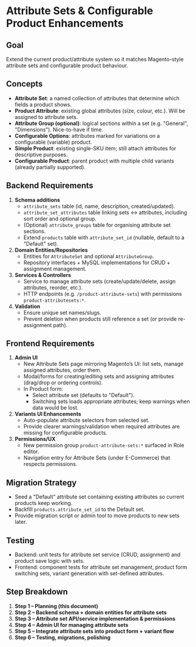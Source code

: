 # Attribute Sets & Configurable Product Enhancements

## Goal
Extend the current product/attribute system so it matches Magento-style attribute sets and configurable product behaviour.

## Concepts
- **Attribute Set**: a named collection of attributes that determine which fields a product shows.
- **Product Attribute**: existing global attributes (size, colour, etc.). Will be assigned to attribute sets.
- **Attribute Group (optional)**: logical sections within a set (e.g. "General", "Dimensions"). Nice-to-have if time.
- **Configurable Options**: attributes marked for variations on a configurable (variable) product.
- **Simple Product**: existing single-SKU item; still attach attributes for descriptive purposes.
- **Configurable Product**: parent product with multiple child variants (already partially supported).

## Backend Requirements
1. **Schema additions**
   - `attribute_sets` table (id, name, description, created/updated).
   - `attribute_set_attributes` table linking sets ↔ attributes, including sort order and optional group.
   - (Optional) `attribute_groups` table for organising attribute set sections.
   - Extend `products` table with `attribute_set_id` (nullable, default to a "Default" set).
2. **Domain Entities/Repositories**
   - Entities for `AttributeSet` and optional `AttributeGroup`.
   - Repository interfaces + MySQL implementations for CRUD + assignment management.
3. **Services & Controllers**
   - Service to manage attribute sets (create/update/delete, assign attributes, reorder, etc.).
   - HTTP endpoints (e.g. `/product-attribute-sets`) with permissions `product-attributesets:*`.
4. **Validation**
   - Ensure unique set names/slugs.
   - Prevent deletion when products still reference a set (or provide re-assignment path).

## Frontend Requirements
1. **Admin UI**
   - New Attribute Sets page mirroring Magento’s UI: list sets, manage assigned attributes, order them.
   - Modal/forms for creating/editing sets and assigning attributes (drag/drop or ordering controls).
   - In Product form:
     * Select attribute set (defaults to "Default").
     * Switching sets loads appropriate attributes; keep warnings when data would be lost.
2. **Variants UI Enhancements**
   - Auto-populate attribute selectors from selected set.
   - Provide clearer warnings/validation when required attributes are missing for configurable products.
3. **Permissions/UX**
   - New permission group `product-attribute-sets:*` surfaced in Role editor.
   - Navigation entry for Attribute Sets (under E-Commerce) that respects permissions.

## Migration Strategy
- Seed a "Default" attribute set containing existing attributes so current products keep working.
- Backfill `products.attribute_set_id` to the Default set.
- Provide migration script or admin tool to move products to new sets later.

## Testing
- Backend: unit tests for attribute set service (CRUD, assignment) and product save logic with sets.
- Frontend: component tests for attribute set management, product form switching sets, variant generation with set-defined attributes.

## Step Breakdown
1. **Step 1 – Planning (this document)**
2. **Step 2 – Backend schema + domain entities for attribute sets**
3. **Step 3 – Attribute set API/service implementation & permissions**
4. **Step 4 – Admin UI for managing attribute sets**
5. **Step 5 – Integrate attribute sets into product form + variant flow**
6. **Step 6 – Testing, migrations, polishing**

